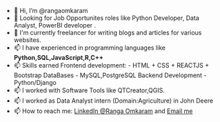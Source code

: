 - 👋 Hi, I’m @rangaomkaram
-  👀 Looking for Job Opportunites roles like Python Developer, Data Analyst, PowerBI developer .        
- 👀 I'm currently freelancer for writing  blogs and articles for various websites. 
- 📫 I have experienced in programming languages like <b>Python,SQL,JavaScript,R,C++</b>
- 📫 Skills earned 
        Frontend development: - HTML + CSS + REACTJS + Bootstrap 
        DataBases             - MySQL,PostgreSQL
        Backend Development   - Python/Django
- 📫 I worked with Software Tools like QTCreator,QGIS.
- 📫 I worked as Data Analyst intern (Domain:Agriculture) in John Deere
- 📫 How to reach me: [LinkedIn @Ranga Omkaram](https://www.linkedin.com/in/rangaomkaram/) and  [Email me](omkaram.ranga@gmail.com)


 
<!---
rangaomkaram/rangaomkaram is a ✨ special ✨ repository because its `README.md` (this file) appears on your GitHub profile.
You can click the Preview link to take a look at your changes.
--->
